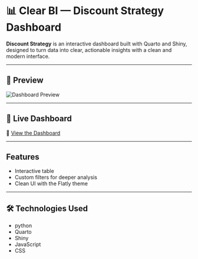# 📊 Clear BI — Discount Strategy Dashboard

**Discount Strategy** is an interactive dashboard built with Quarto and Shiny, designed to turn data into clear, actionable insights with a clean and modern interface.

---

## 📸 Preview

![Dashboard Preview](https://sajjadahmadi-discount-strategy-dashboard.share.connect.posit.cloud/)

---

## 🚀 Live Dashboard

🔗 [View the Dashboard](INSERT_DASHBOARD_LINK_HERE)

---

## Features

- Interactive table
- Custom filters for deeper analysis
- Clean UI with the Flatly theme

---

## 🛠️ Technologies Used

- python
- Quarto
- Shiny
- JavaScript
- CSS